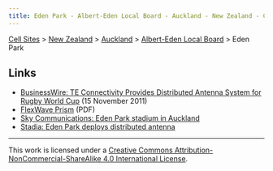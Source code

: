 ```yaml
---
title: Eden Park - Albert-Eden Local Board - Auckland - New Zealand - Cell Sites
---
```


[Cell Sites](../../../) > [New Zealand](../../) > [Auckland](../) > [Albert-Eden Local Board](./) > Eden Park

## Links

* [BusinessWire: TE Connectivity Provides Distributed Antenna System for Rugby World
  Cup](https://www.businesswire.com/news/home/20111115006151/en/TE-Connectivity-Distributed-Antenna-System-Rugby-World)
  (15 November 2011)
* [FlexWave Prism](https://www.anixter.com/content/dam/Suppliers/TE/wireless-flexwave-prism-106969ae.pdf) (PDF)
* [Sky Communications: Eden Park stadium in Auckland](http://www.skycomms.co.nz/case_studies.html)
* [Stadia: Eden Park deploys distributed antenna](http://www.stadia-magazine.com/news.php?NewsID=34800)

---

This work is licensed under a [Creative Commons Attribution-NonCommercial-ShareAlike 4.0 International License](http://creativecommons.org/licenses/by-nc-sa/4.0/).
